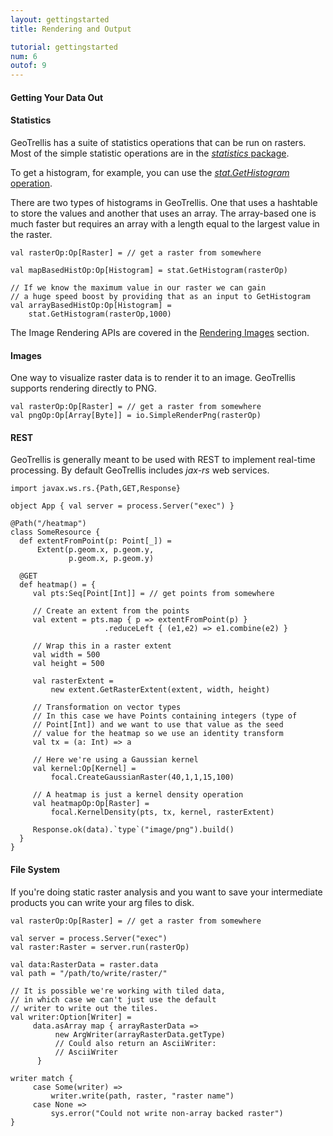 ```yaml
---
layout: gettingstarted
title: Rendering and Output

tutorial: gettingstarted
num: 6
outof: 9
---
```


#### Getting Your Data Out

#### Statistics

GeoTrellis has a suite of statistics operations that can be run on
rasters. Most of the simple statistic operations are in the
[*statistics* package](http://geotrellis.github.com/scaladocs/latest/api/#geotrellis.statistics.op.stat.package).

To get a histogram, for example, you can use the
[*stat.GetHistogram* operation](http://geotrellis.github.com/scaladocs/latest/api/#geotrellis.statistics.op.stat.GetHistogram$).

There are two types of histograms in GeoTrellis. One that uses a
hashtable to store the values and another that uses an array. The
array-based one is much faster but requires an array with a length equal
to the largest value in the raster.

    val rasterOp:Op[Raster] = // get a raster from somewhere

    val mapBasedHistOp:Op[Histogram] = stat.GetHistogram(rasterOp)

    // If we know the maximum value in our raster we can gain
    // a huge speed boost by providing that as an input to GetHistogram
    val arrayBasedHistOp:Op[Histogram] = 
        stat.GetHistogram(rasterOp,1000)


The Image Rendering APIs are covered in the
[Rendering Images]({{site.baseurl}}/gettingstarted/rendering.html) section.

#### Images

One way to visualize raster data is to render it to an image. GeoTrellis
supports rendering directly to PNG.

    val rasterOp:Op[Raster] = // get a raster from somewhere
    val pngOp:Op[Array[Byte]] = io.SimpleRenderPng(rasterOp)

#### REST

GeoTrellis is generally meant to be used with REST to implement
real-time processing. By default GeoTrellis includes *jax-rs* web
services.

    import javax.ws.rs.{Path,GET,Response}

    object App { val server = process.Server("exec") }

    @Path("/heatmap")
    class SomeResource {
      def extentFromPoint(p: Point[_]) =
          Extent(p.geom.x, p.geom.y,
                 p.geom.x, p.geom.y)

      @GET
      def heatmap() = {
         val pts:Seq[Point[Int]] = // get points from somewhere

         // Create an extent from the points
         val extent = pts.map { p => extentFromPoint(p) }
                         .reduceLeft { (e1,e2) => e1.combine(e2) }

         // Wrap this in a raster extent
         val width = 500
         val height = 500

         val rasterExtent = 
             new extent.GetRasterExtent(extent, width, height)

         // Transformation on vector types
         // In this case we have Points containing integers (type of
         // Point[Int]) and we want to use that value as the seed
         // value for the heatmap so we use an identity transform
         val tx = (a: Int) => a

         // Here we're using a Gaussian kernel
         val kernel:Op[Kernel] = 
             focal.CreateGaussianRaster(40,1,1,15,100)

         // A heatmap is just a kernel density operation
         val heatmapOp:Op[Raster] =
             focal.KernelDensity(pts, tx, kernel, rasterExtent)

         Response.ok(data).`type`("image/png").build()
      }
    }

#### File System

If you're doing static raster analysis and you want to save your
intermediate products you can write your arg files to disk.

    val rasterOp:Op[Raster] = // get a raster from somewhere

    val server = process.Server("exec")
    val raster:Raster = server.run(rasterOp)

    val data:RasterData = raster.data
    val path = "/path/to/write/raster/"

    // It is possible we're working with tiled data,
    // in which case we can't just use the default 
    // writer to write out the tiles.
    val writer:Option[Writer] =
         data.asArray map { arrayRasterData =>
              new ArgWriter(arrayRasterData.getType)
              // Could also return an AsciiWriter:
              // AsciiWriter
          }

    writer match {
         case Some(writer) => 
             writer.write(path, raster, "raster name")
         case None => 
             sys.error("Could not write non-array backed raster")
    }
